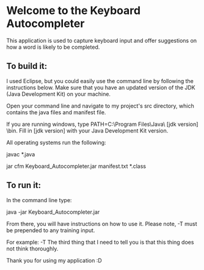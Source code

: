 # **Welcome to the Keyboard Autocompleter**

This application is used to capture keyboard input and offer suggestions on how a word is likely to be completed.

## To build it:

I used Eclipse, but you could easily use the command line by following the instructions below. Make sure that you have an updated version of the JDK (Java Development Kit) on your machine.

Open your command line and navigate to my project's src directory, which contains the java files and manifest file.

If you are running windows, type PATH=C:\Program Files\Java\ [jdk version] \bin.
Fill in [jdk version] with your Java Development Kit version.

All operating systems run the following:

javac *.java

jar cfm Keyboard_Autocompleter.jar manifest.txt *.class

## To run it:

In the command line type:

java -jar Keyboard_Autocompleter.jar

From there, you will have instructions on how to use it.
Please note, -T must be prepended to any training input.

For example:
-T The third thing that I need to tell you is that this thing does not think thoroughly.

Thank you for using my application :D
